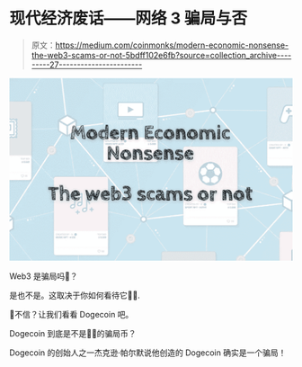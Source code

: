# 现代经济废话——网络 3 骗局与否

> 原文：<https://medium.com/coinmonks/modern-economic-nonsense-the-web3-scams-or-not-5bdff102e6fb?source=collection_archive---------27----------------------->

![](img/881cf506bc44d11ce92c73618f5fa80a.png)

Web3 是骗局吗🤥？

是也不是。这取决于你如何看待它😶‍🌫️.

🤨不信？让我们看看 Dogecoin 吧。

Dogecoin 到底是不是🧙‍♂️的骗局币？

Dogecoin 的创始人之一杰克逊·帕尔默说他创造的 Dogecoin 确实是一个骗局！